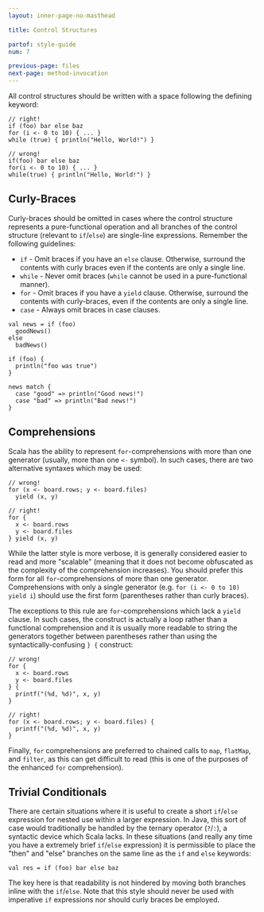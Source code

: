 ```yaml
---
layout: inner-page-no-masthead

title: Control Structures

partof: style-guide
num: 7

previous-page: files
next-page: method-invocation
---
```


All control structures should be written with a space following the
defining keyword:

    // right!
    if (foo) bar else baz
    for (i <- 0 to 10) { ... }
    while (true) { println("Hello, World!") }

    // wrong!
    if(foo) bar else baz
    for(i <- 0 to 10) { ... }
    while(true) { println("Hello, World!") }


## Curly-Braces

Curly-braces should be omitted in cases where the control structure
represents a pure-functional operation and all branches of the control
structure (relevant to `if`/`else`) are single-line expressions.
Remember the following guidelines:

-   `if` - Omit braces if you have an `else` clause. Otherwise, surround
    the contents with curly braces even if the contents are only a
    single line.
-   `while` - Never omit braces (`while` cannot be used in a
    pure-functional manner).
-   `for` - Omit braces if you have a `yield` clause. Otherwise,
    surround the contents with curly-braces, even if the contents are
    only a single line.
-   `case` - Always omit braces in case clauses.

<!-- necessary to separate the following example from the above bullet list -->

    val news = if (foo)
      goodNews()
    else
      badNews()

    if (foo) {
      println("foo was true")
    }

    news match {
      case "good" => println("Good news!")
      case "bad" => println("Bad news!")
    }

## Comprehensions

Scala has the ability to represent `for`-comprehensions with more than
one generator (usually, more than one `<-` symbol). In such cases, there
are two alternative syntaxes which may be used:

    // wrong!
    for (x <- board.rows; y <- board.files)
      yield (x, y)

    // right!
    for {
      x <- board.rows
      y <- board.files
    } yield (x, y)

While the latter style is more verbose, it is generally considered
easier to read and more "scalable" (meaning that it does not become
obfuscated as the complexity of the comprehension increases). You should
prefer this form for all `for`-comprehensions of more than one
generator. Comprehensions with only a single generator (e.g.
`for (i <- 0 to 10) yield i`) should use the first form (parentheses
rather than curly braces).

The exceptions to this rule are `for`-comprehensions which lack a
`yield` clause. In such cases, the construct is actually a loop rather
than a functional comprehension and it is usually more readable to
string the generators together between parentheses rather than using the
syntactically-confusing `} {` construct:

    // wrong!
    for {
      x <- board.rows
      y <- board.files
    } {
      printf("(%d, %d)", x, y)
    }

    // right!
    for (x <- board.rows; y <- board.files) {
      printf("(%d, %d)", x, y)
    }

Finally, `for` comprehensions are preferred to chained calls to `map`,
`flatMap`, and `filter`, as this can get difficult to read (this is one
of the purposes of the enhanced `for` comprehension).

## Trivial Conditionals

There are certain situations where it is useful to create a short
`if`/`else` expression for nested use within a larger expression. In
Java, this sort of case would traditionally be handled by the ternary
operator (`?`/`:`), a syntactic device which Scala lacks. In these
situations (and really any time you have a extremely brief `if`/`else`
expression) it is permissible to place the "then" and "else" branches on
the same line as the `if` and `else` keywords:

    val res = if (foo) bar else baz

The key here is that readability is not hindered by moving both branches
inline with the `if`/`else`. Note that this style should never be used
with imperative `if` expressions nor should curly braces be employed.
